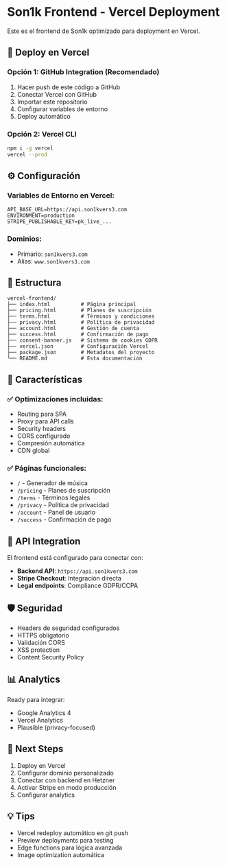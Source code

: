 # Son1k Frontend - Vercel Deployment

Este es el frontend de Son1k optimizado para deployment en Vercel.

## 🚀 Deploy en Vercel

### Opción 1: GitHub Integration (Recomendado)
1. Hacer push de este código a GitHub
2. Conectar Vercel con GitHub
3. Importar este repositorio
4. Configurar variables de entorno
5. Deploy automático

### Opción 2: Vercel CLI
```bash
npm i -g vercel
vercel --prod
```

## ⚙️ Configuración

### Variables de Entorno en Vercel:
```
API_BASE_URL=https://api.son1kvers3.com
ENVIRONMENT=production
STRIPE_PUBLISHABLE_KEY=pk_live_...
```

### Dominios:
- Primario: `son1kvers3.com`
- Alias: `www.son1kvers3.com`

## 📁 Estructura
```
vercel-frontend/
├── index.html          # Página principal
├── pricing.html        # Planes de suscripción
├── terms.html          # Términos y condiciones
├── privacy.html        # Política de privacidad
├── account.html        # Gestión de cuenta
├── success.html        # Confirmación de pago
├── consent-banner.js   # Sistema de cookies GDPR
├── vercel.json         # Configuración Vercel
├── package.json        # Metadatos del proyecto
└── README.md           # Esta documentación
```

## 🔧 Características

### ✅ Optimizaciones incluidas:
- Routing para SPA
- Proxy para API calls
- Security headers
- CORS configurado
- Compresión automática
- CDN global

### ✅ Páginas funcionales:
- `/` - Generador de música
- `/pricing` - Planes de suscripción
- `/terms` - Términos legales
- `/privacy` - Política de privacidad
- `/account` - Panel de usuario
- `/success` - Confirmación de pago

## 📡 API Integration

El frontend está configurado para conectar con:
- **Backend API**: `https://api.son1kvers3.com`
- **Stripe Checkout**: Integración directa
- **Legal endpoints**: Compliance GDPR/CCPA

## 🛡️ Seguridad

- Headers de seguridad configurados
- HTTPS obligatorio
- Validación CORS
- XSS protection
- Content Security Policy

## 📊 Analytics

Ready para integrar:
- Google Analytics 4
- Vercel Analytics
- Plausible (privacy-focused)

## 🎯 Next Steps

1. Deploy en Vercel
2. Configurar dominio personalizado
3. Conectar con backend en Hetzner
4. Activar Stripe en modo producción
5. Configurar analytics

## 💡 Tips

- Vercel redeploy automático en git push
- Preview deployments para testing
- Edge functions para lógica avanzada
- Image optimization automática